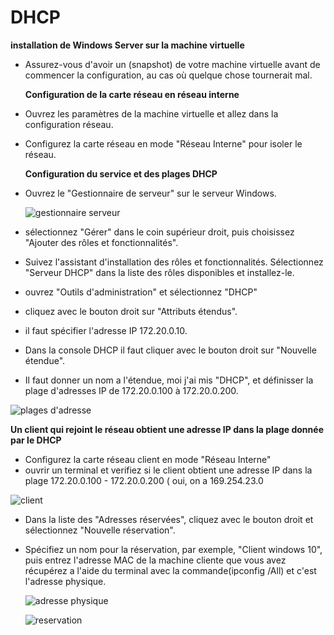 # DHCP

  **installation de Windows Server sur la machine virtuelle**                                                                             
- Assurez-vous d'avoir un (snapshot) de votre machine virtuelle avant de commencer la configuration, au cas où quelque chose tournerait mal.                                       

  **Configuration de la carte réseau en réseau interne**
- Ouvrez les paramètres de la machine virtuelle et allez dans la configuration réseau.
- Configurez la carte réseau en mode "Réseau Interne" pour isoler le réseau.

  **Configuration du service et des plages DHCP**

- Ouvrez le "Gestionnaire de serveur" sur le serveur Windows.

  ![gestionnaire serveur](https://github.com/omaymaaboumoussa/DHCP/assets/137881447/f17c6222-c779-4dac-aee2-0c381fadcade)


- sélectionnez "Gérer" dans le coin supérieur droit, puis choisissez "Ajouter des rôles et fonctionnalités".
- Suivez l'assistant d'installation des rôles et fonctionnalités. Sélectionnez "Serveur DHCP" dans la liste des rôles disponibles et installez-le.
- ouvrez "Outils d'administration" et sélectionnez "DHCP"
- cliquez avec le bouton droit sur "Attributs étendus".
- il faut spécifier l'adresse IP 172.20.0.10.
-  Dans la console DHCP il faut cliquer avec le bouton droit sur "Nouvelle étendue".
-  Il faut donner un nom a l'étendue, moi j'ai mis "DHCP", et définisser la plage d'adresses IP de 172.20.0.100 à 172.20.0.200.
  
 ![plages d'adresse](https://github.com/omaymaaboumoussa/DHCP/assets/137881447/498bbd7d-20e1-4faa-95c3-d62f0e0ec343)

 **Un client qui rejoint le réseau obtient une adresse IP dans la plage donnée par le DHCP**
 - Configurez la carte réseau client en mode "Réseau Interne"
 - ouvrir un terminal et verifiez si le client obtient une adresse IP dans la plage 172.20.0.100 - 172.20.0.200 ( oui, on a 169.254.23.0
   
   
 ![client](https://github.com/omaymaaboumoussa/DHCP/assets/137881447/df358e93-dd6d-47f6-aada-b486ee63f47f)

 - Dans la liste des "Adresses réservées", cliquez avec le bouton droit et sélectionnez "Nouvelle réservation".

 - Spécifiez un nom pour la réservation, par exemple, "Client windows 10", puis entrez l'adresse MAC de la machine cliente que vous avez récupérez a l'aide du terminal avec la commande(ipconfig /All) et c'est l'adresse physique.

   
   ![adresse physique](https://github.com/omaymaaboumoussa/DHCP/assets/137881447/b2d67ee7-44e4-4260-a505-0188548564d9)
   
   ![reservation](https://github.com/omaymaaboumoussa/DHCP/assets/137881447/4ec76016-41c5-44b4-b9d0-3efb2bbc78dc)













